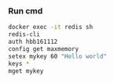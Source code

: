 ### Run cmd
```bash
docker exec -it redis sh
redis-cli
auth hbb161112
config get maxmemory
setex mykey 60 "Hello world"
keys *
mget mykey
```